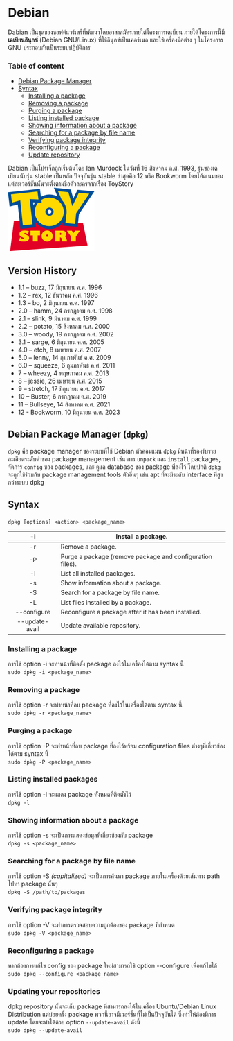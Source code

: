 # Debian
Dabian  เป็นชุดของซอฟต์แวร์เสรีที่พัฒนาโดยอาสาสมัครภายใต้โครงการเดเบียน ภายใต้โครงการนี้มี **เดเบียนลินุกซ์** (Debian GNU/Linux) ที่ใช้ลินุกซ์เป็นเคอร์เนล และใช้เครื่องมือต่าง ๆ ในโครงการ GNU ประกอบกันเป็นระบบปฏิบัติการ 

### Table of content
- [Debian Package Manager](#debian-package-manager-dpkg)
- [Syntax](#syntax)
    - [Installing a package](#installing-a-package)
    - [Removing a package](#removing-a-package)
    - [Purging a package](#purging-a-package)
    - [Listing installed package](#listing-installed-packages)
    - [Showing information about a package](#showing-information-about-a-package)
    - [Searching for a package by file name](#searching-for-a-package-by-file-name)
    - [Verifying package integrity](#verifying-package-integrity)
    - [Reconfiguring a package](#reconfiguring-a-package)
    - [Update repository](#updating-your-repositories)

Dabian เป็นโปรเจ็กถูกเริ่มต้นโดย Ian Murdock ในวันที่ 16 สิงหาคม ค.ศ. 1993, รุ่นของเดเบียนนับรุ่น stable เป็นหลัก ปัจจุบันรุ่น stable ล่าสุดคือ 12 หรือ Bookworm โดยโค้ดเนมของแต่ละเวอร์ชันนั้นจะตั้งตามชื่อตัวละครจากเรื่อง ToyStory<br>
<img src="images\Toy_Story_logo.png" alt="drawing" width="200"/>

## Version History
- 1.1 – buzz, 17 มิถุนายน ค.ศ. 1996
- 1.2 – rex, 12 ธันวาคม ค.ศ. 1996
- 1.3 – bo, 2 มิถุนายน ค.ศ. 1997
- 2.0 – hamm, 24 กรกฎาคม ค.ศ. 1998
- 2.1 – slink, 9 มีนาคม ค.ศ. 1999
- 2.2 – potato, 15 สิงหาคม ค.ศ. 2000
- 3.0 – woody, 19 กรกฎาคม ค.ศ. 2002
- 3.1 – sarge, 6 มิถุนายน ค.ศ. 2005
- 4.0 – etch, 8 เมษายน ค.ศ. 2007
- 5.0 – lenny, 14 กุมภาพันธ์ ค.ศ. 2009
- 6.0 – squeeze, 6 กุมภาพันธ์ ค.ศ. 2011
- 7 – wheezy, 4 พฤษภาคม ค.ศ. 2013
- 8 – jessie, 26 เมษายน ค.ศ. 2015
- 9 – stretch, 17 มิถุนายน ค.ศ. 2017
- 10 – Buster, 6 กรกฎาคม ค.ศ. 2019
- 11 – Bullseye, 14 สิงหาคม ค.ศ. 2021
- 12 - Bookworm, 10 มิถุนายน ค.ศ. 2023

## Debian Package Manager (`dpkg`)

`dpkg` คือ package manager ของระบบที่ใช้ Debian ตัวคอมแมน `dpkg` มีหน้าที่รองรับรายละเอียดระดับต่ำของ package management เช่น การ `unpack` และ `install` packages, จัดการ `config` ของ packages, และ ดูแล database ของ package ที่ลงไว้ โดยปกติ `dpkg` จะถูกใช้ร่วมกับ package management tools ตัวอื่นๆ เช่น apt ที่จะมีระดับ interface ที่สูงกว่าระบบ dpkg

## Syntax

`dpkg [options] <action> <package_name>`

| -i | Install a package. |
| :-----------: | ----------- |
| -r | Remove a package. |
| -P | Purge a package (remove package and configuration files). |
| -l | List all installed packages. |
| -s | Show information about a package. |
| -S | Search for a package by file name. |
| -L | List files installed by a package. |
| --configure | Reconfigure a package after it has been installed. |
| --update-avail | Update available repository. |

### Installing a package
การใช้ option -i จะทำหน้าที่ติดตั้ง package ลงไว้ในเครื่องได้ตาม syntax นี้<br>
`sudo dpkg -i <package_name>`

### Removing a package
การใช้ option -r จะทำหน้าที่ลบ package ที่ลงไว้ในเครื่องได้ตาม syntax นี้<br>
`sudo dpkg -r <package_name>`

### Purging a package
การใช้ option -P จะทำหน้าที่ลบ package ที่ลงไว้พร้อม configuration files ต่างๆที่เกี่ยวข้องได้ตาม syntax นี้<br>
`sudo dpkg -P <package_name>`

### Listing installed packages
การใช้ option -l จะแสดง package ทั้งหมดที่ติดตั้งไว้<br>
`dpkg -l`

### Showing information about a package
การใช้ option -s จะเป็นการแสดงข้อมูลที่เกี่ยวข้องกับ package<br>
`dpkg -s <package_name>`

### Searching for a package by file name
การใช้ option -S *(capitalized)* จะเป็นการค้นหา package ภายในเครื่องด้วยเส้นทาง path ไปหา package นั้นๆ<br>
`dpkg -S /path/to/packages`

### Verifying package integrity
การใช้ option -V จะทำการตรวจสอบความถูกต้องของ package ที่กำหนด<br>
`sudo dpkg -V <package_name>`

### Reconfiguring a package
หากต้องการแก้ไข config ของ package ใหม่สามารถใช้ option --configure เพื่อแก้ไขได้<br>
`sudo dpkg --configure <package_name>`

### Updating your repositories
dpkg repository นั้นจะเก็บ package ที่สามารถลงได้ในเครื่อง Ubuntu/Debian Linux Distribution แต่บ่อยครั้ง package พวกนี้อาจมีเวอร์ชั่นที่ไม่เป็นปัจจุบันได้ ซึ่งทำให้ต้องมีการ update โดยจะทำได้ด้วย option `--update-avail` ดังนี้<br>
`sudo dpkg --update-avail`